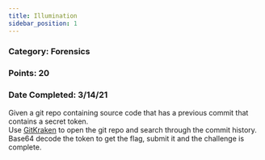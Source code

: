 ```yaml
---
title: Illumination
sidebar_position: 1
---
```

### Category: Forensics
### Points: 20
### Date Completed: 3/14/21

Given a git repo containing source code that has a previous commit that contains a secret token.   
Use [GitKraken](https://www.gitkraken.com/) to open the git repo and search through the commit history.  
Base64 decode the token to get the flag, submit it and the challenge is complete.  
